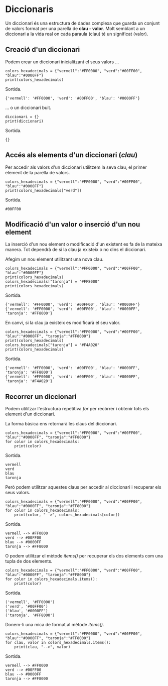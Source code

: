 # Diccionaris
Un diccionari és una estructura de dades complexa que guarda un conjunt de valors format per una parella de **clau - valor**. Molt semblant a un diccionari a la vida real on cada paraula (clau) té un significat (valor).

## Creació d'un diccionari
Podem crear un diccionari inicialitzant el seus valors ...
```
colors_hexadecimals = {"vermell":"#FF0000", "verd":"#00FF00", "blau":"#0000FF"}
print(colors_hexadecimals)
```
Sortida.
```
{'vermell': '#FF0000', 'verd': '#00FF00', 'blau': '#0000FF'}
```
... o un diccionari buit.
```
diccionari = {}
print(diccionari)
```
Sortida.
```
{}
```
## Accés als elements d'un diccionari (*clau*)
Per accedir als valors d'un diccionari utilitzem la seva clau, el primer element de la parella de valors.
```
colors_hexadecimals = {"vermell":"#FF0000", "verd":"#00FF00", "blau":"#0000FF"}
print(colors_hexadecimals["verd"])
```
Sortida.
```
#00FF00
```
## Modificació d'un valor o inserció d'un nou element
La inserció d'un nou element o modificació d'un existent es fa de la mateixa manera. Tot dependrà de si la clau ja existeix o no dins el diccionari.

Afegim un nou element utilitzant una nova clau.
```
colors_hexadecimals = {"vermell":"#FF0000", "verd":"#00FF00", "blau":"#0000FF"}
print(colors_hexadecimals)
colors_hexadecimals["taronja"] = "#FF8000"
print(colors_hexadecimals)
```
Sortida.
```
{'vermell': '#FF0000', 'verd': '#00FF00', 'blau': '#0000FF'}
{'vermell': '#FF0000', 'verd': '#00FF00', 'blau': '#0000FF', 'taronja': '#FF8000'}
```
En canvi, si la clau ja existeix es modificarà el seu valor.
```
colors_hexadecimals = {"vermell":"#FF0000", "verd":"#00FF00", "blau":"#0000FF", "taronja":"#FF8000"}
print(colors_hexadecimals)
colors_hexadecimals["taronja"] = "#F4A020"
print(colors_hexadecimals)
```
Sortida.
```
{'vermell': '#FF0000', 'verd': '#00FF00', 'blau': '#0000FF', 'taronja': '#FF8000'}
{'vermell': '#FF0000', 'verd': '#00FF00', 'blau': '#0000FF', 'taronja': '#F4A020'}
```
## Recorrer un diccionari
Podem utilitzar l'estructura repetitiva *for* per recòrrer i obtenir tots els element d'un diccionari.

La forma bàsica ens retornarà les claus del diccionari.
```
colors_hexadecimals = {"vermell":"#FF0000", "verd":"#00FF00", "blau":"#0000FF", "taronja":"#FF8000"}
for color in colors_hexadecimals:
    print(color)
```
Sortida.
```
vermell
verd
blau
taronja
```
Però podem utilitzar aquestes claus per accedir al diccionari i recuperar els seus valors.
```
colors_hexadecimals = {"vermell":"#FF0000", "verd":"#00FF00", "blau":"#0000FF", "taronja":"#FF8000"}
for color in colors_hexadecimals:
    print(color, "-->", colors_hexadecimals[color])
```
Sortida.
```
vermell --> #FF0000
verd --> #00FF00
blau --> #0000FF
taronja --> #FF8000
```
O podem utilitzar el mètode *items()* per recuperar els dos elements com una tupla de dos elements.
```
colors_hexadecimals = {"vermell":"#FF0000", "verd":"#00FF00", "blau":"#0000FF", "taronja":"#FF8000"}
for color in colors_hexadecimals.items():
    print(color)
```
Sortida.
```
('vermell', '#FF0000')
('verd', '#00FF00')
('blau', '#0000FF')
('taronja', '#FF8000')
```
Donem-li una mica de format al mètode *items()*.
```
colors_hexadecimals = {"vermell":"#FF0000", "verd":"#00FF00", "blau":"#0000FF", "taronja":"#FF8000"}
for clau, valor in colors_hexadecimals.items():
    print(clau, "-->", valor)
```
Sortida.
```
vermell --> #FF0000
verd --> #00FF00
blau --> #0000FF
taronja --> #FF8000
```
